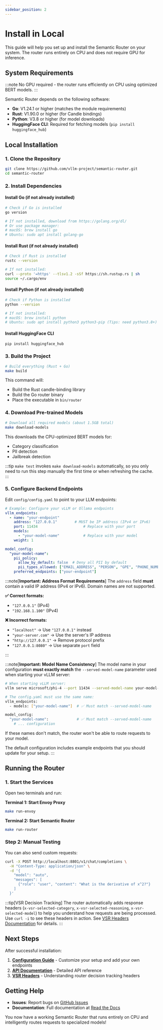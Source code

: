 ```yaml
---
sidebar_position: 2
---
```


# Install in Local

This guide will help you set up and install the Semantic Router on your system. The router runs entirely on CPU and does not require GPU for inference.

## System Requirements

:::note
No GPU required - the router runs efficiently on CPU using optimized BERT models.
:::

Semantic Router depends on the following software:

- **Go**: V1.24.1 or higher (matches the module requirements)
- **Rust**: V1.90.0 or higher (for Candle bindings)
- **Python**: V3.8 or higher (for model downloads)
- **HuggingFace CLI**: Required for fetching models (`pip install huggingface_hub`)

## Local Installation

### 1. Clone the Repository

```bash
git clone https://github.com/vllm-project/semantic-router.git
cd semantic-router
```

### 2. Install Dependencies

#### Install Go (if not already installed)

```bash
# Check if Go is installed
go version

# If not installed, download from https://golang.org/dl/
# Or use package manager:
# macOS: brew install go
# Ubuntu: sudo apt install golang-go
```

#### Install Rust (if not already installed)

```bash
# Check if Rust is installed
rustc --version

# If not installed:
curl --proto '=https' --tlsv1.2 -sSf https://sh.rustup.rs | sh
source ~/.cargo/env
```

#### Install Python (if not already installed)

```bash
# Check if Python is installed
python --version

# If not installed:
# macOS: brew install python
# Ubuntu: sudo apt install python3 python3-pip (Tips: need python3.8+)
```

#### Install HuggingFace CLI

```bash
pip install huggingface_hub
```

### 3. Build the Project

```bash
# Build everything (Rust + Go)
make build
```

This command will:

- Build the Rust candle-binding library
- Build the Go router binary
- Place the executable in `bin/router`

### 4. Download Pre-trained Models

```bash
# Download all required models (about 1.5GB total)
make download-models
```

This downloads the CPU-optimized BERT models for:

- Category classification
- PII detection
- Jailbreak detection

:::tip
`make test` invokes `make download-models` automatically, so you only need to run this step manually the first time or when refreshing the cache.
:::

### 5. Configure Backend Endpoints

Edit `config/config.yaml` to point to your LLM endpoints:

```yaml
# Example: Configure your vLLM or Ollama endpoints
vllm_endpoints:
  - name: "your-endpoint"
    address: "127.0.0.1"        # MUST be IP address (IPv4 or IPv6)
    port: 11434                     # Replace with your port
    models:
      - "your-model-name"           # Replace with your model
    weight: 1

model_config:
  "your-model-name":
    pii_policy:
      allow_by_default: false  # Deny all PII by default
      pii_types_allowed: ["EMAIL_ADDRESS", "PERSON", "GPE", "PHONE_NUMBER"]  # Only allow these specific PII types
    preferred_endpoints: ["your-endpoint"]
```

:::note[**Important: Address Format Requirements**]
The `address` field **must** contain a valid IP address (IPv4 or IPv6). Domain names are not supported.

**✅ Correct formats:**

- `"127.0.0.1"` (IPv4)
- `"192.168.1.100"` (IPv4)

**❌ Incorrect formats:**

- `"localhost"` → Use `"127.0.0.1"` instead
- `"your-server.com"` → Use the server's IP address
- `"http://127.0.0.1"` → Remove protocol prefix
- `"127.0.0.1:8080"` → Use separate `port` field

:::

:::note[**Important: Model Name Consistency**]
The model name in your configuration **must exactly match** the `--served-model-name` parameter used when starting your vLLM server:

```bash
# When starting vLLM server:
vllm serve microsoft/phi-4 --port 11434 --served-model-name your-model-name

# The config.yaml must use the same name:
vllm_endpoints:
  - models: ["your-model-name"]  # ✅ Must match --served-model-name

model_config:
  "your-model-name":             # ✅ Must match --served-model-name
    # ... configuration
```

If these names don't match, the router won't be able to route requests to your model.

The default configuration includes example endpoints that you should update for your setup.
:::

## Running the Router

### 1. Start the Services

Open two terminals and run:

**Terminal 1: Start Envoy Proxy**

```bash
make run-envoy
```

**Terminal 2: Start Semantic Router**

```bash
make run-router
```

### Step 2: Manual Testing

You can also send custom requests:

```bash
curl -X POST http://localhost:8801/v1/chat/completions \
  -H "Content-Type: application/json" \
  -d '{
    "model": "auto",
    "messages": [
      {"role": "user", "content": "What is the derivative of x^2?"}
    ]
  }'
```

:::tip[VSR Decision Tracking]
The router automatically adds response headers (`x-vsr-selected-category`, `x-vsr-selected-reasoning`, `x-vsr-selected-model`) to help you understand how requests are being processed. Use `curl -i` to see these headers in action. See [VSR Headers Documentation](../troubleshooting/vsr-headers.md) for details.
:::

## Next Steps

After successful installation:

1. **[Configuration Guide](configuration.md)** - Customize your setup and add your own endpoints
2. **[API Documentation](../api/router.md)** - Detailed API reference
3. **[VSR Headers](../troubleshooting/vsr-headers.md)** - Understanding router decision tracking headers

## Getting Help

- **Issues**: Report bugs on [GitHub Issues](https://github.com/your-org/semantic-router/issues)
- **Documentation**: Full documentation at [Read the Docs](https://vllm-semantic-router.com/)

You now have a working Semantic Router that runs entirely on CPU and intelligently routes requests to specialized models!
